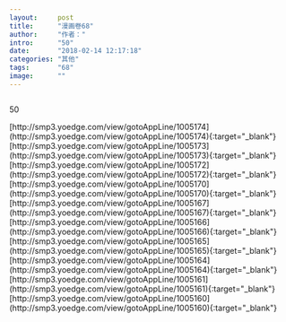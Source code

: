```yaml
---
layout:     post
title:      "漫画卷68"
author:     "作者："
intro:      "50"
date:       "2018-02-14 12:17:18"
categories: "其他"
tags:       "68"
image:      ""
---
```

<div style="text-align: center">
<p><img src=""/></p>
</div>
<p class="post-meta">
<span>50</span>
</p>
[http://smp3.yoedge.com/view/gotoAppLine/1005174](http://smp3.yoedge.com/view/gotoAppLine/1005174){:target="_blank"}
[http://smp3.yoedge.com/view/gotoAppLine/1005173](http://smp3.yoedge.com/view/gotoAppLine/1005173){:target="_blank"}
[http://smp3.yoedge.com/view/gotoAppLine/1005172](http://smp3.yoedge.com/view/gotoAppLine/1005172){:target="_blank"}
[http://smp3.yoedge.com/view/gotoAppLine/1005170](http://smp3.yoedge.com/view/gotoAppLine/1005170){:target="_blank"}
[http://smp3.yoedge.com/view/gotoAppLine/1005167](http://smp3.yoedge.com/view/gotoAppLine/1005167){:target="_blank"}
[http://smp3.yoedge.com/view/gotoAppLine/1005166](http://smp3.yoedge.com/view/gotoAppLine/1005166){:target="_blank"}
[http://smp3.yoedge.com/view/gotoAppLine/1005165](http://smp3.yoedge.com/view/gotoAppLine/1005165){:target="_blank"}
[http://smp3.yoedge.com/view/gotoAppLine/1005164](http://smp3.yoedge.com/view/gotoAppLine/1005164){:target="_blank"}
[http://smp3.yoedge.com/view/gotoAppLine/1005161](http://smp3.yoedge.com/view/gotoAppLine/1005161){:target="_blank"}
[http://smp3.yoedge.com/view/gotoAppLine/1005160](http://smp3.yoedge.com/view/gotoAppLine/1005160){:target="_blank"}


